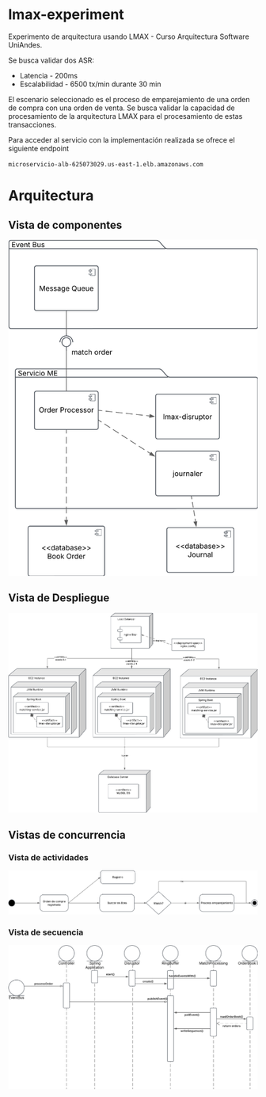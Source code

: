 # lmax-experiment
Experimento de arquitectura usando LMAX - Curso Arquitectura Software UniAndes.

Se busca validar dos ASR:
- Latencia - 200ms
- Escalabilidad - 6500 tx/min durante 30 min

El escenario seleccionado es el proceso de emparejamiento de una orden de compra con una orden de venta. Se busca validar la capacidad de procesamiento de la arquitectura LMAX para el procesamiento de estas transacciones.

Para acceder al servicio con la implementación realizada se ofrece el siguiente endpoint

`microservicio-alb-625073029.us-east-1.elb.amazonaws.com`

# Arquitectura
## Vista de componentes
![Diagrama de componentes](docs/vista-componentes.png)
## Vista de Despliegue
![Diagrama de despliegue](docs/vista-despliegue.png)
## Vistas de concurrencia
### Vista de actividades
![Vista de actividades](docs/vista-actividades.png)
### Vista de secuencia
![Vista de secuencia](docs/vista-secuencia.png)
